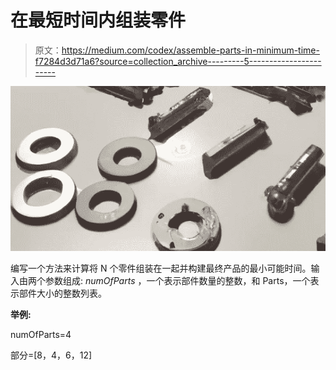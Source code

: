# 在最短时间内组装零件

> 原文：<https://medium.com/codex/assemble-parts-in-minimum-time-f7284d3d71a6?source=collection_archive---------5----------------------->

![](img/b068e268fe592e034f8e3b28e56eb475.png)

编写一个方法来计算将 N 个零件组装在一起并构建最终产品的最小可能时间。输入由两个参数组成: *numOfParts* ，一个表示部件数量的整数，和 Parts，一个表示部件大小的整数列表。

**举例:**

numOfParts=4

部分=[8，4，6，12]